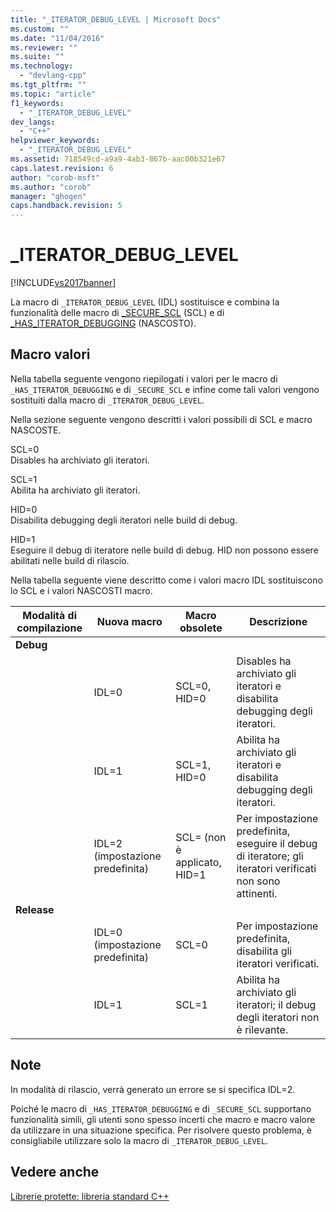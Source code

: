```yaml
---
title: "_ITERATOR_DEBUG_LEVEL | Microsoft Docs"
ms.custom: ""
ms.date: "11/04/2016"
ms.reviewer: ""
ms.suite: ""
ms.technology: 
  - "devlang-cpp"
ms.tgt_pltfrm: ""
ms.topic: "article"
f1_keywords: 
  - "_ITERATOR_DEBUG_LEVEL"
dev_langs: 
  - "C++"
helpviewer_keywords: 
  - "_ITERATOR_DEBUG_LEVEL"
ms.assetid: 718549cd-a9a9-4ab3-867b-aac00b321e67
caps.latest.revision: 6
author: "corob-msft"
ms.author: "corob"
manager: "ghogen"
caps.handback.revision: 5
---
```

# _ITERATOR_DEBUG_LEVEL
[!INCLUDE[vs2017banner](../assembler/inline/includes/vs2017banner.md)]

La macro di `_ITERATOR_DEBUG_LEVEL` \(IDL\) sostituisce e combina la funzionalità delle macro di [\_SECURE\_SCL](../standard-library/secure-scl.md) \(SCL\) e di [\_HAS\_ITERATOR\_DEBUGGING](../standard-library/has-iterator-debugging.md) \(NASCOSTO\).  
  
## Macro valori  
 Nella tabella seguente vengono riepilogati i valori per le macro di `_HAS_ITERATOR_DEBUGGING` e di `_SECURE_SCL` e infine come tali valori vengono sostituiti dalla macro di `_ITERATOR_DEBUG_LEVEL`.  
  
 Nella sezione seguente vengono descritti i valori possibili di SCL e macro NASCOSTE.  
  
 SCL\=0  
 Disables ha archiviato gli iteratori.  
  
 SCL\=1  
 Abilita ha archiviato gli iteratori.  
  
 HID\=0  
 Disabilita debugging degli iteratori nelle build di debug.  
  
 HID\=1  
 Eseguire il debug di iteratore nelle build di debug.  HID non possono essere abilitati nelle build di rilascio.  
  
 Nella tabella seguente viene descritto come i valori macro IDL sostituiscono lo SCL e i valori NASCOSTI macro.  
  
|Modalità di compilazione|Nuova macro|Macro obsolete|Descrizione|  
|------------------------------|-----------------|--------------------|-----------------|  
|**Debug**||||  
||IDL\=0|SCL\=0, HID\=0|Disables ha archiviato gli iteratori e disabilita debugging degli iteratori.|  
||IDL\=1|SCL\=1, HID\=0|Abilita ha archiviato gli iteratori e disabilita debugging degli iteratori.|  
||IDL\=2 \(impostazione predefinita\)|SCL\= \(non è applicato, HID\=1|Per impostazione predefinita, eseguire il debug di iteratore; gli iteratori verificati non sono attinenti.|  
|**Release**||||  
||IDL\=0 \(impostazione predefinita\)|SCL\=0|Per impostazione predefinita, disabilita gli iteratori verificati.|  
||IDL\=1|SCL\=1|Abilita ha archiviato gli iteratori; il debug degli iteratori non è rilevante.|  
  
## Note  
 In modalità di rilascio, verrà generato un errore se si specifica IDL\=2.  
  
 Poiché le macro di `_HAS_ITERATOR_DEBUGGING` e di `_SECURE_SCL` supportano funzionalità simili, gli utenti sono spesso incerti che macro e macro valore da utilizzare in una situazione specifica.  Per risolvere questo problema, è consigliabile utilizzare solo la macro di `_ITERATOR_DEBUG_LEVEL`.  
  
## Vedere anche  
 [Librerie protette: libreria standard C\+\+](../standard-library/safe-libraries-cpp-standard-library.md)
